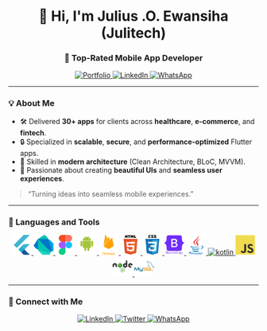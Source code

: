 <h1 align="center">👋 Hi, I'm Julius .O. Ewansiha (Julitech)</h1>
<h3 align="center">🚀 Top-Rated Mobile App Developer</h3>

<p align="center">
  <a href="https://julitech.net" target="_blank">
    <img src="https://img.shields.io/badge/🌐%20Portfolio-julitech.net-blue?style=for-the-badge" alt="Portfolio" />
  </a>
  <a href="https://linkedin.com/in/julitech" target="_blank">
    <img src="https://img.shields.io/badge/LinkedIn-Julitech-blue?style=for-the-badge&logo=linkedin" alt="LinkedIn" />
  </a>
  <a href="https://wa.link/xobr52" target="_blank">
    <img src="https://img.shields.io/badge/WhatsApp-Chat%20Now-success?style=for-the-badge&logo=whatsapp" alt="WhatsApp" />
  </a>
</p>

---

### 💡 About Me  
- 🛠️ Delivered **30+ apps** for clients across **healthcare**, **e-commerce**, and **fintech**.  
- 🔒 Specialized in **scalable**, **secure**, and **performance-optimized** Flutter apps.  
- 💙 Skilled in **modern architecture** (Clean Architecture, BLoC, MVVM).  
- 🎯 Passionate about creating **beautiful UIs** and **seamless user experiences**.  

> “Turning ideas into seamless mobile experiences.”

---

### 🧰 Languages and Tools  

<p align="center">
  <a href="https://flutter.dev/" target="_blank" rel="noreferrer">
    <img src="https://github.com/devicons/devicon/blob/master/icons/flutter/flutter-original.svg" alt="flutter" width="40" height="40"/>
  </a>
  <a href="https://dart.dev/" target="_blank" rel="noreferrer">
    <img src="https://github.com/devicons/devicon/blob/master/icons/dart/dart-original.svg" alt="dart" width="40" height="40"/>
  </a>
  <a href="https://figma.com/" target="_blank" rel="noreferrer">
    <img src="https://github.com/devicons/devicon/blob/master/icons/figma/figma-original.svg" alt="figma" width="40" height="40"/>
  </a>
  <a href="https://developer.android.com" target="_blank" rel="noreferrer">
    <img src="https://raw.githubusercontent.com/devicons/devicon/master/icons/android/android-original-wordmark.svg" alt="android" width="40" height="40"/>
  </a>
  <a href="https://www.cprogramming.com/" target="_blank" rel="noreferrer">
    <img src="https://github.com/devicons/devicon/blob/master/icons/firebase/firebase-plain-wordmark.svg" alt="firebase" width="40" height="40"/>
  </a>
  <a href="https://www.w3.org/html/" target="_blank" rel="noreferrer">
    <img src="https://raw.githubusercontent.com/devicons/devicon/master/icons/html5/html5-original-wordmark.svg" alt="html5" width="40" height="40"/>
  </a>
  <a href="https://www.w3schools.com/css/" target="_blank" rel="noreferrer">
    <img src="https://raw.githubusercontent.com/devicons/devicon/master/icons/css3/css3-original-wordmark.svg" alt="css3" width="40" height="40"/>
  </a>
  <a href="https://getbootstrap.com" target="_blank" rel="noreferrer">
    <img src="https://raw.githubusercontent.com/devicons/devicon/master/icons/bootstrap/bootstrap-plain-wordmark.svg" alt="bootstrap" width="40" height="40"/>
  </a>
  <a href="https://www.java.com" target="_blank" rel="noreferrer">
    <img src="https://raw.githubusercontent.com/devicons/devicon/master/icons/java/java-original.svg" alt="java" width="40" height="40"/>
  </a>
  <a href="https://kotlinlang.org" target="_blank" rel="noreferrer">
    <img src="https://www.vectorlogo.zone/logos/kotlinlang/kotlinlang-icon.svg" alt="kotlin" width="40" height="40"/>
  </a>
  <a href="https://developer.mozilla.org/en-US/docs/Web/JavaScript" target="_blank" rel="noreferrer">
    <img src="https://raw.githubusercontent.com/devicons/devicon/master/icons/javascript/javascript-original.svg" alt="javascript" width="40" height="40"/>
  </a>
  <a href="https://nodejs.org" target="_blank" rel="noreferrer">
    <img src="https://raw.githubusercontent.com/devicons/devicon/master/icons/nodejs/nodejs-original-wordmark.svg" alt="nodejs" width="40" height="40"/>
  </a>
  <a href="https://www.mysql.com/" target="_blank" rel="noreferrer">
    <img src="https://raw.githubusercontent.com/devicons/devicon/master/icons/mysql/mysql-original-wordmark.svg" alt="mysql" width="40" height="40"/>
  </a>
</p>

---

### 🤝 Connect with Me  
<p align="center">
  <a href="https://linkedin.com/in/julitech" target="_blank">
    <img src="https://raw.githubusercontent.com/rahuldkjain/github-profile-readme-generator/master/src/images/icons/Social/linked-in-alt.svg" height="30" width="40" alt="LinkedIn" />
  </a>
  <a href="https://twitter.com/julitech3" target="_blank">
    <img src="https://raw.githubusercontent.com/rahuldkjain/github-profile-readme-generator/master/src/images/icons/Social/twitter.svg" height="30" width="40" alt="Twitter" />
  </a>
  <a href="https://wa.link/xobr52" target="_blank">
    <img src="https://raw.githubusercontent.com/rahuldkjain/github-profile-readme-generator/master/src/images/icons/Social/whatsapp.svg" height="30" width="40" alt="WhatsApp" />
